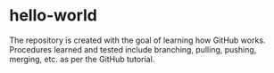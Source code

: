 # hello-world
The repository is created with the goal of learning how GitHub works.
Procedures learned and tested include branching, pulling, pushing, merging, etc. as per the GitHub tutorial.
